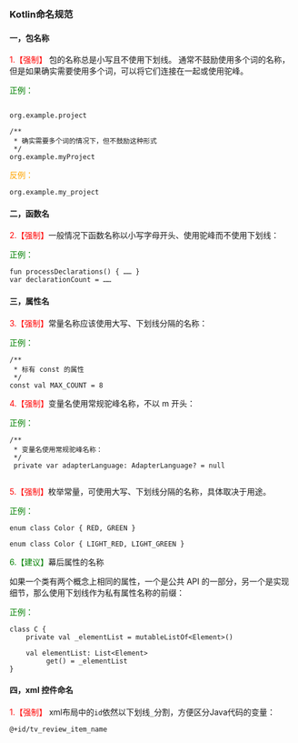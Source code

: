 ### Kotlin命名规范

#### 一，包名称
<font color=red>1.【强制】</font> 包的名称总是小写且不使用下划线。 通常不鼓励使用多个词的名称，但是如果确实需要使用多个词，可以将它们连接在一起或使用驼峰。 

<font color=green>正例：</font>

```

org.example.project

/**
 * 确实需要多个词的情况下，但不鼓励这种形式
 */
org.example.myProject
```

<font color=orange>反例：</font>

```
org.example.my_project
```

#### 二，函数名
<font color=red>2.【强制】</font>一般情况下函数名称以小写字母开头、使用驼峰而不使用下划线：

<font color=green>正例：</font>

```
fun processDeclarations() { …… }
var declarationCount = ……

```

#### 三，属性名
<font color=red>3.【强制】</font>常量名称应该使用大写、下划线分隔的名称：

<font color=green>正例：</font>

```
/**
 * 标有 const 的属性
 */
const val MAX_COUNT = 8

```
<font color=red>4.【强制】</font>变量名使用常规驼峰名称，不以 m 开头：

<font color=green>正例：</font>

```
/**
 * 变量名使用常规驼峰名称：
 */
 private var adapterLanguage: AdapterLanguage? = null
 
```

<font color=red>5.【强制】</font>枚举常量，可使用大写、下划线分隔的名称，具体取决于用途。

<font color=green>正例：</font>

```
enum class Color { RED, GREEN }

enum class Color { LIGHT_RED, LIGHT_GREEN }

```

<font color=green>6.【建议】</font>幕后属性的名称

如果一个类有两个概念上相同的属性，一个是公共 API 的一部分，另一个是实现细节，那么使用下划线作为私有属性名称的前缀：

<font color=green>正例：</font>

```
class C {
    private val _elementList = mutableListOf<Element>()

    val elementList: List<Element>
         get() = _elementList
}

```
#### 四，xml 控件命名
<font color=red>1.【强制】</font> xml布局中的``id``依然以下划线``_``分割，方便区分Java代码的变量：

```
@+id/tv_review_item_name
```
